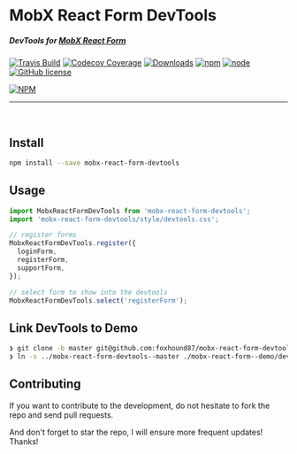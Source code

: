 # MobX React Form DevTools

##### DevTools for [MobX React Form](https://github.com/foxhound87/mobx-react-form)

[![Travis Build](https://img.shields.io/travis/foxhound87/mobx-react-form-devtools/master.svg)](https://travis-ci.org/foxhound87/mobx-react-form-devtools)
[![Codecov Coverage](https://img.shields.io/codecov/c/github/foxhound87/mobx-react-form-devtools/master.svg)](https://codecov.io/gh/foxhound87/mobx-react-form-devtools)
[![Downloads](https://img.shields.io/npm/dt/mobx-react-form-devtools.svg)]()
[![npm](https://img.shields.io/npm/v/mobx-react-form-devtools.svg)]()
[![node](https://img.shields.io/node/v/mobx-react-form-devtools.svg)]()
[![GitHub license](https://img.shields.io/github/license/foxhound87/mobx-react-form-devtools.svg)]()

[![NPM](https://nodei.co/npm/mobx-react-form-devtools.png?downloads=true&downloadRank=true&stars=true)](https://nodei.co/npm/mobx-react-form-devtools/)

---

<br>

## Install

```bash
npm install --save mobx-react-form-devtools
```

## Usage

```javascript
import MobxReactFormDevTools from 'mobx-react-form-devtools';
import 'mobx-react-form-devtools/style/devtools.css';

// register forms
MobxReactFormDevTools.register({
  loginForm,
  registerForm,
  supportForm,
});

// select form to show into the devtools
MobxReactFormDevTools.select('registerForm');
```

## Link DevTools to Demo

```bash
❯ git clone -b master git@github.com:foxhound87/mobx-react-form-devtools.git mobx-react-form-devtools--master
❯ ln -s ../mobx-react-form-devtools--master ./mobx-react-form--demo/devtools
```

## Contributing

If you want to contribute to the development, do not hesitate to fork the repo and send pull requests.

And don't forget to star the repo, I will ensure more frequent updates! Thanks!

